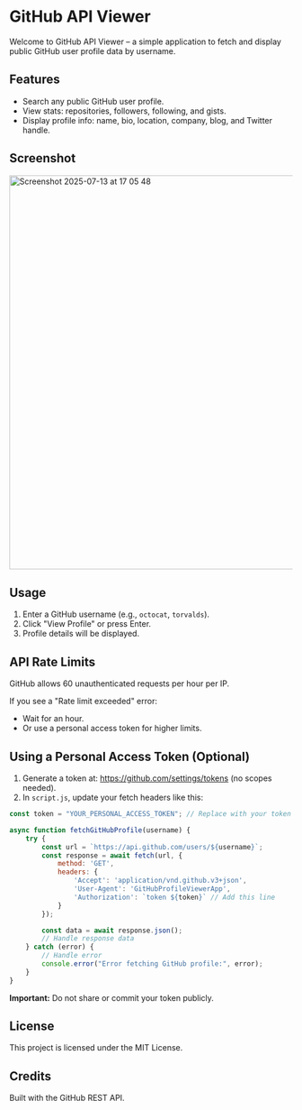 # GitHub API Viewer

Welcome to GitHub API Viewer – a simple application to fetch and display public GitHub user profile data by username.

## Features

- Search any public GitHub user profile.
- View stats: repositories, followers, following, and gists.
- Display profile info: name, bio, location, company, blog, and Twitter handle.

## Screenshot

<img width="1278" height="699" alt="Screenshot 2025-07-13 at 17 05 48" src="https://github.com/user-attachments/assets/429a37c4-95c6-47af-9123-36b87cdec8ab" />

## Usage

1. Enter a GitHub username (e.g., `octocat`, `torvalds`).
2. Click "View Profile" or press Enter.
3. Profile details will be displayed.

## API Rate Limits

GitHub allows 60 unauthenticated requests per hour per IP.

If you see a "Rate limit exceeded" error:

- Wait for an hour.
- Or use a personal access token for higher limits.

## Using a Personal Access Token (Optional)

1. Generate a token at: https://github.com/settings/tokens (no scopes needed).
2. In `script.js`, update your fetch headers like this:

```js
const token = "YOUR_PERSONAL_ACCESS_TOKEN"; // Replace with your token

async function fetchGitHubProfile(username) {
    try {
        const url = `https://api.github.com/users/${username}`;
        const response = await fetch(url, {
            method: 'GET',
            headers: {
                'Accept': 'application/vnd.github.v3+json',
                'User-Agent': 'GitHubProfileViewerApp',
                'Authorization': `token ${token}` // Add this line
            }
        });

        const data = await response.json();
        // Handle response data
    } catch (error) {
        // Handle error
        console.error("Error fetching GitHub profile:", error);
    }
}
```

**Important:** Do not share or commit your token publicly.

## License

This project is licensed under the MIT License.

## Credits

Built with the GitHub REST API.
